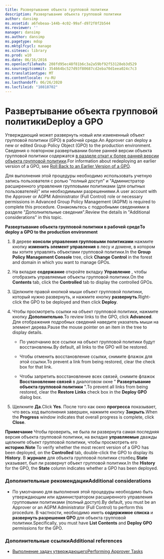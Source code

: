 ```yaml
---
title: Развертывание объекта групповой политики
description: Развертывание объекта групповой политики
author: dansimp
ms.assetid: a6febeaa-144b-4c02-99af-d972f0f2b544
ms.reviewer: ''
manager: dansimp
ms.author: dansimp
ms.pagetype: mdop
ms.mktglfcycl: manage
ms.sitesec: library
ms.prod: w10
ms.date: 06/16/2016
ms.openlocfilehash: 208fd95ec48f81b6c3a2a59bf92f53128eb3d529
ms.sourcegitcommit: 354664bc527d93f80687cd2eba70d1eea024c7c3
ms.translationtype: MT
ms.contentlocale: ru-RU
ms.lasthandoff: 06/26/2020
ms.locfileid: "10818702"
---
```

# <span data-ttu-id="e308f-103">Развертывание объекта групповой политики</span><span class="sxs-lookup"><span data-stu-id="e308f-103">Deploy a GPO</span></span>


<span data-ttu-id="e308f-104">Утверждающий может развернуть новый или измененный объект групповой политики (GPO) в рабочей среде.</span><span class="sxs-lookup"><span data-stu-id="e308f-104">An Approver can deploy a new or edited Group Policy Object (GPO) to the production environment.</span></span> <span data-ttu-id="e308f-105">Сведения о повторном развертывании более ранней версии объекта групповой политики содержатся [в разделе откат к более ранней версии объекта групповой политики](roll-back-to-an-earlier-version-of-a-gpo-agpm40.md).</span><span class="sxs-lookup"><span data-stu-id="e308f-105">For information about redeploying an earlier version of a GPO, see [Roll Back to an Earlier Version of a GPO](roll-back-to-an-earlier-version-of-a-gpo-agpm40.md).</span></span>

<span data-ttu-id="e308f-106">Для выполнения этой процедуры необходимо использовать учетную запись пользователя с ролью "полный доступ" и "Администратор расширенного управления групповыми политиками (для опытных пользователей)" или необходимыми разрешениями.</span><span class="sxs-lookup"><span data-stu-id="e308f-106">A user account with the Approver or AGPM Administrator (Full Control) role or necessary permissions in Advanced Group Policy Management (AGPM) is required to complete this procedure.</span></span> <span data-ttu-id="e308f-107">Ознакомьтесь с подробными сведениями в разделе "Дополнительные сведения".</span><span class="sxs-lookup"><span data-stu-id="e308f-107">Review the details in "Additional considerations" in this topic.</span></span>

**<span data-ttu-id="e308f-108">Развертывание объекта групповой политики в рабочей среде</span><span class="sxs-lookup"><span data-stu-id="e308f-108">To deploy a GPO to the production environment</span></span>**

1.  <span data-ttu-id="e308f-109">В дереве **консоли управления групповыми политиками** нажмите кнопку **изменить элемент управления** в лесу и домене, в котором вы хотите управлять объектами групповой политики.</span><span class="sxs-lookup"><span data-stu-id="e308f-109">In the **Group Policy Management Console** tree, click **Change Control** in the forest and domain in which you want to manage GPOs.</span></span>

2.  <span data-ttu-id="e308f-110">На вкладке **содержание** откройте вкладку **Управление** , чтобы отобразить управляемые объекты групповой политики.</span><span class="sxs-lookup"><span data-stu-id="e308f-110">On the **Contents** tab, click the **Controlled** tab to display the controlled GPOs.</span></span>

3.  <span data-ttu-id="e308f-111">Щелкните правой кнопкой мыши объект групповой политики, который нужно развернуть, и нажмите кнопку **развернуть**.</span><span class="sxs-lookup"><span data-stu-id="e308f-111">Right-click the GPO to be deployed and then click **Deploy**.</span></span>

4.  <span data-ttu-id="e308f-112">Чтобы просмотреть ссылки на объект групповой политики, нажмите кнопку **Дополнительно**.</span><span class="sxs-lookup"><span data-stu-id="e308f-112">To review links to the GPO, click **Advanced**.</span></span> <span data-ttu-id="e308f-113">Для отображения подробных сведений наведите указатель мыши на элемент дерева.</span><span class="sxs-lookup"><span data-stu-id="e308f-113">Pause the mouse pointer on an item in the tree to display details.</span></span>

    -   <span data-ttu-id="e308f-114">По умолчанию все ссылки на объект групповой политики будут восстановлены.</span><span class="sxs-lookup"><span data-stu-id="e308f-114">By default, all links to the GPO will be restored.</span></span>

    -   <span data-ttu-id="e308f-115">Чтобы отменить восстановление ссылки, снимите флажок для этой ссылки.</span><span class="sxs-lookup"><span data-stu-id="e308f-115">To prevent a link from being restored, clear the check box for that link.</span></span>

    -   <span data-ttu-id="e308f-116">Чтобы запретить восстановление всех связей, снимите флажок **Восстановление связей** в диалоговом окне " **Развертывание объекта групповой политики** ".</span><span class="sxs-lookup"><span data-stu-id="e308f-116">To prevent all links from being restored, clear the **Restore Links** check box in the **Deploy GPO** dialog box.</span></span>

5.  <span data-ttu-id="e308f-117">Щелкните **Да**.</span><span class="sxs-lookup"><span data-stu-id="e308f-117">Click **Yes**.</span></span> <span data-ttu-id="e308f-118">После того как окно **прогресса** показывает, что весь ход выполнения завершен, нажмите кнопку **Закрыть**.</span><span class="sxs-lookup"><span data-stu-id="e308f-118">When the **Progress** window indicates that overall progress is complete, click **Close**.</span></span>

<span data-ttu-id="e308f-119">**Примечание**  Чтобы проверить, не была ли развернута самая последняя версия объекта групповой политики, на вкладке **управляемые** дважды щелкните объект групповой политики, чтобы просмотреть его **историю**.</span><span class="sxs-lookup"><span data-stu-id="e308f-119">**Note** To verify whether the most recent version of a GPO has been deployed, on the **Controlled** tab, double-click the GPO to display its **History**.</span></span> <span data-ttu-id="e308f-120">В **журнале** для объекта групповой политики столбец **State** указывает, был ли развернут объект групповой политики.</span><span class="sxs-lookup"><span data-stu-id="e308f-120">In the **History** for the GPO, the **State** column indicates whether a GPO has been deployed.</span></span>

 

### <span data-ttu-id="e308f-121">Дополнительные рекомендации</span><span class="sxs-lookup"><span data-stu-id="e308f-121">Additional considerations</span></span>

-   <span data-ttu-id="e308f-122">По умолчанию для выполнения этой процедуры необходимо быть утверждающим или администратором расширенного управления групповыми политиками (полный доступ).</span><span class="sxs-lookup"><span data-stu-id="e308f-122">By default, you must be an Approver or an AGPM Administrator (Full Control) to perform this procedure.</span></span> <span data-ttu-id="e308f-123">В частности, необходимо иметь **содержимое списка** и **развернуть разрешения GPO** для объекта групповой политики.</span><span class="sxs-lookup"><span data-stu-id="e308f-123">Specifically, you must have **List Contents** and **Deploy GPO** permissions for the GPO.</span></span>

### <span data-ttu-id="e308f-124">Дополнительные ссылки</span><span class="sxs-lookup"><span data-stu-id="e308f-124">Additional references</span></span>

-   [<span data-ttu-id="e308f-125">Выполнение задач утверждающего</span><span class="sxs-lookup"><span data-stu-id="e308f-125">Performing Approver Tasks</span></span>](performing-approver-tasks-agpm40.md)

 

 





